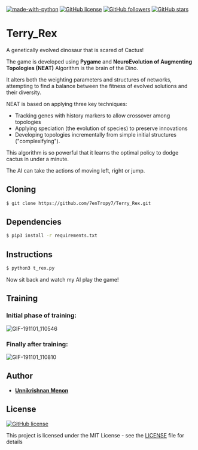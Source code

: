 [![made-with-python](https://img.shields.io/badge/Made%20with-Python-1f425f.svg)](https://www.python.org/) [![GitHub license](https://img.shields.io/github/license/Naereen/StrapDown.js.svg)](https://github.com/Naereen/StrapDown.js/blob/master/LICENSE) [![GitHub followers](https://img.shields.io/github/followers/7enTropy7?label=Follow&style=social)](https://github.com/7enTropy7?tab=followers) [![GitHub stars](https://img.shields.io/github/stars/7enTropy7/Terry_Rex.svg?style=social&label=Star&maxAge=2592000)](https://GitHub.com/7enTropy7/Terry_Rex/stargazers/)

# Terry_Rex
A genetically evolved dinosaur that is scared of Cactus!

The game is developed using **Pygame** and **NeuroEvolution of Augmenting Topologies (NEAT)** Algorithm is the brain of the Dino.

It alters both the weighting parameters and structures of networks, attempting to find a balance between the fitness of evolved solutions and their diversity. 

NEAT is based on applying three key techniques: 
- Tracking genes with history markers to allow crossover among topologies 
- Applying speciation (the evolution of species) to preserve innovations
- Developing topologies incrementally from simple initial structures ("complexifying").

This algorithm is so powerful that it learns the optimal policy to dodge cactus in under a minute. 

The AI can take the actions of moving left, right or jump.

## Cloning
```bash
$ git clone https://github.com/7enTropy7/Terry_Rex.git
```

## Dependencies
```bash
$ pip3 install -r requirements.txt
```

## Instructions
```bash
$ python3 t_rex.py
```
Now sit back and watch my AI play the game!
## Training

### Initial phase of training:

![GIF-191101_110546](https://user-images.githubusercontent.com/36446402/68004799-d62cce80-fc98-11e9-8b07-3f2368748ccc.gif)


### Finally after training:

![GIF-191101_110810](https://user-images.githubusercontent.com/36446402/68004871-1d1ac400-fc99-11e9-9692-bf7df96bd451.gif)



## Author

* [**Unnikrishnan Menon**](https://github.com/7enTropy7)

## License

[![GitHub license](https://img.shields.io/github/license/Naereen/StrapDown.js.svg)](https://github.com/Naereen/StrapDown.js/blob/master/LICENSE)

This project is licensed under the MIT License - see the [LICENSE](LICENSE) file for details


